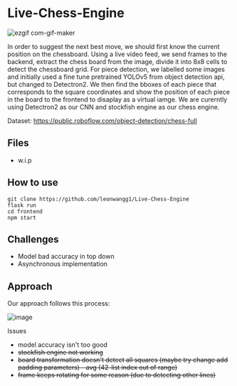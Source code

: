 # Live-Chess-Engine

![ezgif com-gif-maker](https://user-images.githubusercontent.com/62505788/209054224-ceee1ca0-63a1-488c-a52b-e625ea1c9e7b.gif)

In order to suggest the next best move, we should first know the current position on the chessboard. Using a live video feed, we send frames to the backend, extract the chess board from the image, divide it into 8x8 cells to detect the chessboard grid. For piece detection, we labelled some images and initially used a fine tune pretrained YOLOv5 from object detection api, but changed to Detectron2. We then find the bboxes of each piece that corresponds to the square coordinates and show the position of each piece in the board to the frontend to disaplay as a virtual iamge. We are curerntly using Detectron2 as our CNN and stockfish engine as our chess engine. 

Dataset: https://public.roboflow.com/object-detection/chess-full

## Files

- w.i.p

## How to use

```shell
git clone https://github.com/leonwangg1/Live-Chess-Engine
flask run
cd frontend
npm start
```
## Challenges

- Model bad accuracy in top down
- Asynchronous implementation

## Approach

Our approach follows this process:

![image](https://user-images.githubusercontent.com/62505788/167887379-b2e36bbd-80bc-469d-a598-6cd64a6bafae.png)

Issues
- model accuracy isn't too good
- <strike>stockfish engine not working<strike>
-  <strike>board transformation doesn't detect all squares (maybe try change add padding parameters) - avg (42-list index out of range) <strike>
-  <strike>frame keeps rotating for some reason (due to detecting other lines)<strike>
